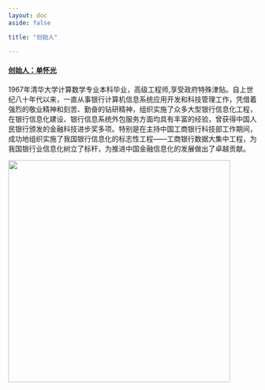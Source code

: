 ```yaml
---
layout: doc
aside: false

title: "创始人"

---
```


#### [创始人：单怀光](https://baike.baidu.com/item/%E5%8D%95%E6%80%80%E5%85%89/62793144)  

1967年清华大学计算数学专业本科毕业，高级工程师,享受政府特殊津贴。自上世纪八十年代以来，一直从事银行计算机信息系统应用开发和科技管理工作，凭借着强烈的敬业精神和刻苦、勤奋的钻研精神，组织实施了众多大型银行信息化工程，在银行信息化建设、银行信息系统外包服务方面均具有丰富的经验，曾获得中国人民银行颁发的金融科技进步奖多项。特别是在主持中国工商银行科技部工作期间，成功地组织实施了我国银行信息化的标志性工程——工商银行数据大集中工程，为我国银行业信息化树立了标杆，为推进中国金融信息化的发展做出了卓越贡献。

<img src='/static/aboutus/oration.jpg' width="450"  />



